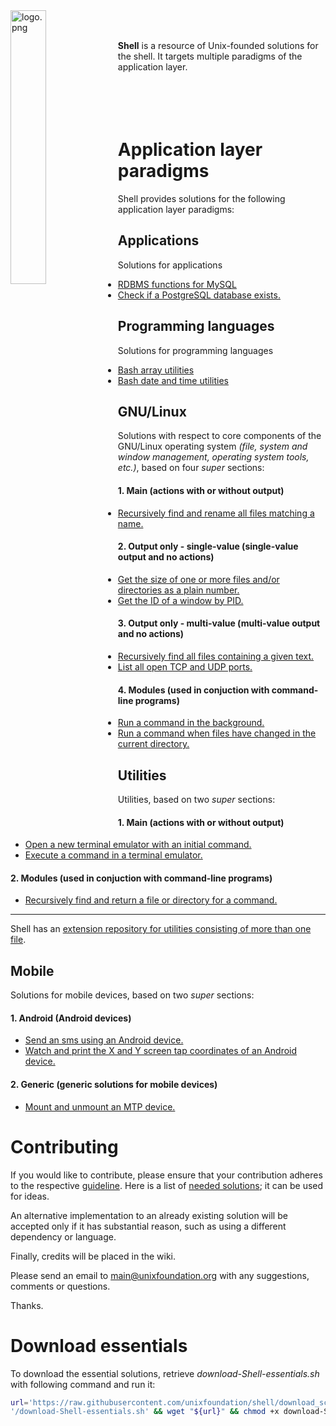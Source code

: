 
<img src='https://raw.githubusercontent.com/unixfoundation/shell/images/logo.png' width='33.5%' align='left' alt='logo.png'>
<br><br>

**Shell** is a resource of Unix-founded solutions for the shell. It targets multiple paradigms of the application layer.
<br><br><br><br><br>

# Application layer paradigms

Shell provides solutions for the following application layer paradigms:

## Applications

Solutions for applications

* [RDBMS functions for MySQL](functions_scripts/applications/databases/mysqlutils)
* [Check if a PostgreSQL database exists.](one-liners/applications/database/postgresql-database.one-liners)

## Programming languages

Solutions for programming languages

* [Bash array utilities](functions_scripts/programming_languages/bash/arrayutils.bash)
* [Bash date and time utilities](functions_scripts/programming_languages/bash/dateandtimeutils.bash)

## GNU/Linux

Solutions with respect to core components of the GNU/Linux operating system *(file, system and window management, operating system tools, etc.)*, based on four *super* sections:

#### 1. Main (actions with or without output)

* [Recursively find and rename all files matching a name.](scripts/gnu-linux-main/file_management/renmrec)

#### 2. Output only - single-value (single-value output and no actions)

* [Get the size of one or more files and/or directories as a plain number.](one-liners/gnu-linux-output_only-single-value/file_management/get-file-information-file-management.one-liners)
* [Get the ID of a window by PID.](scripts/gnu-linux-output_only-single-value/x11/getwindidbypid)

#### 3. Output only - multi-value (multi-value output and no actions)

* [Recursively find all files containing a given text.](aliases/aliases-gnu-linux-output_only-multi-value.bash)
* [List all open TCP and UDP ports.](aliases/aliases-gnu-linux-output_only-multi-value.bash)

#### 4. Modules (used in conjuction with command-line programs)

* [Run a command in the background.](scripts/gnu-linux-modules/shell_management/runinbg)
* [Run a command when files have changed in the current directory.](scripts/gnu-linux-modules/file_management/inotify)

## Utilities

Utilities, based on two *super* sections:

#### 1. Main (actions with or without output)

* [Open a new terminal emulator with an initial command.](scripts/utilities-main/general_program_management/opennewterm)
* [Execute a command in a terminal emulator.](scripts/utilities-main/keybind/exectermcommand)

#### 2. Modules (used in conjuction with command-line programs)

* [Recursively find and return a file or directory for a command.](scripts/utilities-modules/general_program_management/findfileforcmd)

---

Shell has an [extension repository for utilities consisting of more than one file](https://github.com/unixfoundation/shell--packaged-utilities).

## Mobile

Solutions for mobile devices, based on two *super* sections:

#### 1. Android (Android devices)

* [Send an sms using an Android device.](scripts/mobile-android/utilities/sendsms)
* [Watch and print the X and Y screen tap coordinates of an Android device.](scripts/mobile-android/monitoring/getmobiletappos)

#### 2. Generic (generic solutions for mobile devices)

* [Mount and unmount an MTP device.](scripts/mobile-generic/management/mountmtpdev)

# Contributing

If you would like to contribute, please ensure that your contribution adheres to the respective [guideline](https://github.com/unixfoundation/shell/wiki). Here is a list of [needed solutions](https://github.com/unixfoundation/shell/wiki/Needed-solutions); it can be used for ideas.

An alternative implementation to an already existing solution will be accepted only if it has substantial reason, such as using a different dependency or language.

Finally, credits will be placed in the wiki.

Please send an email to main@unixfoundation.org with any suggestions, comments or questions.

Thanks.

# Download essentials

To download the essential solutions, retrieve *download-Shell-essentials.sh* with following command and run it:

```bash
url='https://raw.githubusercontent.com/unixfoundation/shell/download_scripts'\
'/download-Shell-essentials.sh' && wget "${url}" && chmod +x download-Shell-essentials.sh
```
